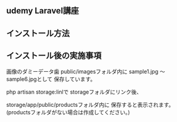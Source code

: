 ## udemy Laravel講座

## インストール方法

## インストール後の実施事項

画像のダミーデータ歯
public/imagesフォルダ内に
sample1.jpg ～ sample6.jpgとして
保存しています。

php artisan storage:linlで
storageフォルダにリンク後、

storage/app/public/productsフォルダ内に
保存すると表示されます。
(productsフォルダがない場合は作成してください。)
